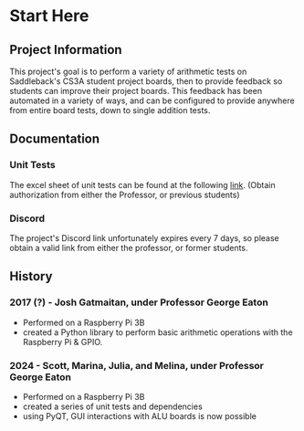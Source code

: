 # Start Here

## Project Information
This project's goal is to perform a variety of arithmetic tests on Saddleback's CS3A student project boards, then to provide feedback so students can improve their project boards.
This feedback has been automated in a variety of ways, and can be configured to provide anywhere from entire board tests, down to single addition tests.

## Documentation
### Unit Tests
The excel sheet of unit tests can be found at the following
[link](https://docs.google.com/spreadsheets/d/1kLADODBz12c9WI8fKWqC_PL8_qihybI5VnlKuDWu7xk/edit#gid=0).
(Obtain authorization from either the Professor, or previous students)

### Discord
The project's Discord link unfortunately expires every 7 days, so please obtain a valid link from either the professor, or former students.

## History
### 2017 (?) - Josh Gatmaitan, under Professor George Eaton
  - Performed on a Raspberry Pi 3B
  - created a Python library to perform basic arithmetic operations with the Raspberry Pi & GPIO.

### 2024 - Scott, Marina, Julia, and Melina, under Professor George Eaton
  - Performed on a Raspberry Pi 3B
  - created a series of unit tests and dependencies
  - using PyQT, GUI interactions with ALU boards is now possible
